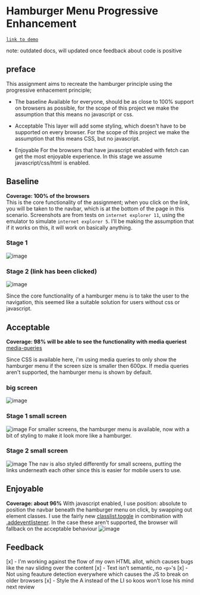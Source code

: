 # Hamburger Menu Progressive Enhancement

[`link to demo`](https://cascuna.github.io/browser-technologies/opdracht2/hamburger-menu/)

note: outdated docs, will updated once feedback about code is positive

## preface
This assignment aims to recreate the hamburger principle using the progressive enhacement principle;
* The baseline
Available for everyone, should be as close to 100% support on browsers as possible, for the scope of this project we make the assumption that this means no javascript or css.

* Acceptable
This layer will add some styling, which doesn't have to be supported on every browser. For the scope of this project we make the assumption that this means CSS, but no javascript.

* Enjoyable
For the browsers that have javascript enabled with fetch can get the most enjoyable experience. In this stage we assume javascript/css/html is enabled.


## Baseline
**Coverage: 100% of the browsers**   
This is the core functionality of the assignment; when you click on the link, you will be taken to the navbar, which is at the bottom of the page in this scenario.
Screenshots are from tests on `internet explorer 11`, using the emulator to simulate `internet explorer 5`. I'll be making the assumption that if it works on this, it will work on basically anything.

### Stage 1
![image](/opdracht2/hamburger-menu/img/baseline.PNG)

### Stage 2 (link has been clicked)
![image](img/baseline-hamburger.PNG)

Since the core functionality of a hamburger menu is to take the user to the navigation, this seemed like a suitable solution for users without css or javascript.

## Acceptable
**Coverage: 98% will be able to see the functionality with media queriest**  
[media-queries](https://caniuse.com/#feat=css-mediaqueries)

Since CSS is available here, i'm using media queries to only show the hamburger menu if the screen size is smaller then 600px. If media queries aren't supported, the hamburger menu is shown by default.

### big screen
![image](img/acceptable-big-screen.PNG)


### Stage 1 small screen 
![image](img/acceptable-small-screen.PNG)
For smaller screens, the hamburger menu is available, now with a bit of styling to make it look more like a hamburger.


### Stage 2 small screen
![image](img/acceptable-small-screen-nav.PNG)
The nav is also styled differently for small screens, putting the links underneath each other since this is easier for mobile users to use.


## Enjoyable
**Coverage: about 96%**
With javascript enabled, I use position: absolute to position the navbar beneath the hamburger menu on click, by swapping out element classes. I use the fairly new [classlist.toggle](https://caniuse.com/#feat=classlist) in combination with [.addeventlistener](https://caniuse.com/#feat=addeventlistener). In the case these aren't supported, the browser will fallback on the acceptable behaviour
![image](img/enjoyable.PNG)

## Feedback
[x] - I'm working against the flow of my own HTML allot, which causes bugs like the nav sliding over the content
[x] - Text isn't semantic, no `<p>`'s
[x] - Not using feauture detection everywhere which causes the JS to break on older browsers
[x] - Style the A instead of the LI so koos won't lose his mind next review
